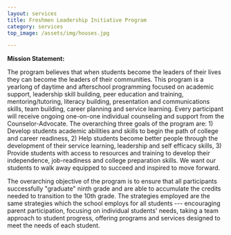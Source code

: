 ```yaml
---
layout: services
title: Freshmen Leadership Initiative Program
category: services
top_image: /assets/img/houses.jpg

---
```


__Mission Statement:__


The program believes that when students become the leaders of their lives 
they can become the leaders of their communities. This program is a yearlong 
of daytime and afterschool programming focused on academic support, 
leadership skill building, peer education and training, mentoring/tutoring, 
literacy building, presentation and communications skills, team building, 
career planning and service learning. Every participant will receive ongoing 
one-on-one individual counseling and support from the Counselor-Advocate. 
The overarching three goals of the program are: 1) Develop students academic 
abilities and skills to begin the path of college and career readiness, 2) 
Help students become better people through the development of their service 
learning, leadership and self efficacy skills, 3) Provide students with 
access to resources and training to develop their independence, 
job-readiness and college preparation skills. We want our students to walk 
away equipped to succeed and inspired to move forward.

The overarching objective of the program is to ensure that all participants 
successfully "graduate" ninth grade and are able to accumulate the credits 
needed to transition to the 10th grade. The strategies employed are the 
same strategies which the school employs for all students --- encouraging 
parent participation, focusing on individual students' needs, taking a team 
approach to student progress, offering programs and services designed to 
meet the needs of each student.